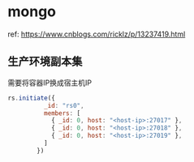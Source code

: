 # mongo

ref: <https://www.cnblogs.com/ricklz/p/13237419.html>

## 生产环境副本集

需要将容器IP换成宿主机IP

```js
rs.initiate({
          _id: "rs0",
          members: [
            { _id: 0, host: "<host-ip>:27017" },
            { _id: 0, host: "<host-ip>:27018" },
            { _id: 0, host: "<host-ip>:27019" },
          ]
        })
```
